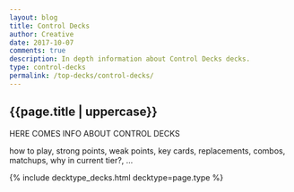 ```yaml
---
layout: blog
title: Control Decks
author: Creative
date: 2017-10-07
comments: true
description: In depth information about Control Decks decks.
type: control-decks
permalink: /top-decks/control-decks/
---
```


<div class="section">
    <h2>{{page.title | uppercase}}</h2>
    <p>HERE COMES INFO ABOUT CONTROL DECKS</p>
    <p>how to play, strong points, weak points, key cards, replacements, combos, matchups, why in current tier?, ...</p>
</div>

{% include decktype_decks.html decktype=page.type %}